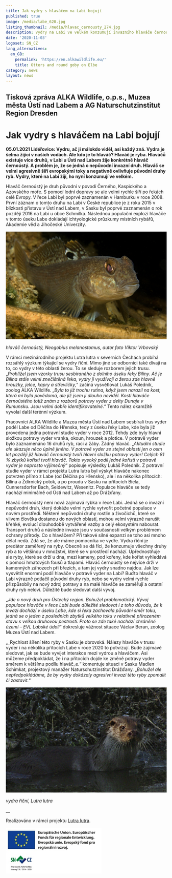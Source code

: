 ```yaml
---
title: Jak vydry s hlaváčem na Labi bojují
published: true
image: /media/labe_620.jpg
listing_thumbnail: /media/hlavac_cernousty_274.jpg
description: Vydry na Labi ve velkém konzumují invazního hlaváče černoústého
date: '2020-11-03'
logoset: SN_CZ
lang_alternatives:
  en_GB:
    permalink: 'https://en.alkawildlife.eu/'
    title: Otters and round goby on Elbe
category: news
layout: news
---
```

## Tisková zpráva ALKA Wildlife, o.p.s., Muzea města Ústí nad Labem a AG Naturschutzinstitut Region Dresden



# Jak vydry s hlaváčem na Labi bojují

**05.01.2021 Lidéřovice: Vydru, ač ji málokdo viděl, asi každý zná. Vydra je šelma žijící v našich vodách. Ale kdo je to hlaváč? Hlaváč je ryba. Hlaváčů existuje více druhů, v Labi u Ústí nad Labem žije konkrétně hlaváč černoústý. A problém je, že se jedná o nepůvodní invazní druh. Hlaváč se velmi agresivně šíří evropskými toky a negativně ovlivňuje původní druhy ryb.  Vydry, které na Labi žijí, ho nyní konzumují ve velkém.** 

Hlaváč černoústý je druh původní v povodí Černého, Kaspického a Azovského moře. S pomocí lodní dopravy se ale velmi rychle šíří po řekách celé Evropy. V řece Labi byl poprvé zaznamenán v Hamburku v roce 2008. První záznam o tomto druhu na Labi v České republice je z roku 2015 v blízkosti přístavu v Ústí nad Labem, v Sasku byl poprvé zaznamenán o rok později 2016 na Labi u obce Schmilka. Následnou populační explozi hlaváče v tomto úseku Labe dokládají ichtyologické průzkumy místních rybářů, Akademie věd a Jihočeské Univerzity.

![hlaváč černoústý](/media/hlavac_cernousty_620.jpg "hlaváč černoústý")

_hlaváč černoústý,_ _Neogobius melanostomus, autor foto Viktor Vrbovský_

V rámci mezinárodního projektu Lutra lutra v severních Čechách probíhá rozsáhlý výzkum týkající se vydry říční. Mimo jiné se odborníci také dívají na to, co vydry v této oblasti žerou. To se sleduje rozborem jejich trusu. „_Prohlížel jsem vzorky trusu sesbíraného z dolního úseku řeky Bíliny. Ač je Bílina stále velmi znečištěná řeka, vydry ji využívají a žerou zde hlavně hrouzky, jelce, kapry a střevličky,_“ začíná vysvětlovat Lukáš Poledník, zoolog ALKA Wildlife. „_Byla to již trochu rutina, když jsem narazil na kost, která mi byla povědomá, ale již jsem ji dlouho neviděl. Kosti hlaváče černoústého totiž znám z rozborů potravy vyder z delty Dunaje v Rumunsku. Jsou velmi dobře identifikovatelné_.“ Tento nález okamžitě vyvolal další terénní výzkum. 

Pracovníci ALKA Wildlife a Muzea města Ústí nad Labem sesbírali trus vyder podél Labe od Děčína do Hřenska, tedy z úseku řeky Labe, kde byla již provedena jedna potravní studie vyder v roce 2012. Tehdy zde byly hlavní složkou potravy vyder vranka, okoun, hrouzek a plotice. V potravě vyder bylo zaznamenáno 16 druhů ryb, raci a žáby. Žádný hlaváč. „_Aktuální studie ale ukazuje něco úplně jiného. V potravě vyder ze stejné oblasti jen o osm let později již hlaváč černoústý tvoří hlavní složku potravy vyder! Celých 81 % zbytků kořisti tvoří hlaváč. Takto vysoký podíl jedné kořisti v potravě vyder je naprosto výjimečný_“ popisuje výsledky Lukáš Poledník. Z potravní studie vyder v rámci projektu Lutra lutra byl výskyt hlaváče nakonec potvrzen přímo z Labe (od Děčína po Hřensko), ale i na několika přítocích: Bílina a Ždírnický potok, a po proudu v Sasku na přítocích Biela, Cunnersdorfer Bach, Seidewitz, Wesenitz. Populace hlaváče se tedy nachází minimálně od Ústí nad Labem až po Drážďany.   

Hlaváč černoústý není nová zajímavá rybka v řece Labi. Jedná se o invazní nepůvodní druh, který dokáže velmi rychle vytvořit početné populace v novém prostředí. Některé nepůvodní druhy rostlin a živočichů, které se vlivem člověka dostanou do nových oblastí, mohou velmi výrazně narušit křehké, evolucí dlouhodobě vytvářené vazby a celý ekosystém nabourat. Transport druhů a následné invaze jsou v současnosti velkým problémem ochrany přírody. Co s hlaváčem? Při takové silné expanzi se toho asi mnoho dělat nedá. Zdá se, že ale máme pomocníka ve vydře. Vydra říční je predátor zaměřený na ryby. Obecně se dá říci, že konzumuje všechny druhy ryb a to většinou v množství, které se v prostředí nachází. Upřednostňuje ale ryby, které se drží u dna, mezi kameny, pod kořeny, kde kořist vyhledává s pomocí hmatových fousů a tlapami. Hlaváč černoústý se nejvíce drží v kamenných záhozech při březích, a tam jej vydry snadno najdou. Jak lze vysvětlit enormní podíl hlaváče v potravě vyder na Labi? Buďto hlaváč v Labi výrazně potlačil původní druhy ryb, nebo se vydry velmi rychle přizpůsobily na nový zdroj potravy a na malé hlaváče se zaměřují a ostatní druhy ryb neloví. Důležité bude sledovat další vývoj.

„_Jde o nový druh pro Ústecký region. Bohužel problematický. Vývoj populace hlaváče v řece Labi bude důležité sledovat i z toho důvodu, že k invazi dochází v úseku Labe, kde si řeka zachovala původní směr toku, jedná se o jeden z posledních zbytků velkého toku v relativně přirozeném stavu s velkou druhovou pestrostí. Proto se zde také nachází chráněné území – EVL Labské údolí_“ dokresluje vážnost situace Václav Beran, zoolog Muzea Ústí nad Labem. 

„_Rychlost šíření této ryby v Sasku je obrovská. Nálezy hlaváče v trusu vyder i na několika přítocích Labe v roce 2020 to potvrzují. Bude zajímavé sledovat, jak se bude vyvíjet interakce mezi vydrou a hlaváčem. Asi můžeme předpokládat, že i na přítocích dojde ke změně potravy vyder směrem k většímu podílu hlaváč_e.“ komentuje situaci v Sasku Madlen Schimkat, projektový manažer Naturschutzinstitut Drážďany. „_Bohužel ale nepředpokládáme, že by vydry dokázaly agresivní invazi této ryby zpomalit či zastavit._“ 

![vydra říční](/media/_igp4771_620.jpg "vydra říční")

_vydra říční, Lutra lutra_

__

Realizováno v rámci projektu [Lutra lutra](https://www.alkawildlife.eu/projects/lutra-lutra).

![](/media/sn_cz_loga_300.jpg)
